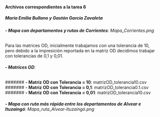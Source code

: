 #### Archivos correspondientes a la tarea 6
##### Maria Emilia Bullano y Gastón García Zavaleta


###### __- Mapa con departamentos y rutas de Corrientes__: Mapa_Corrientes.png

Para las matrices OD, inicialmente trabajamos con una tolerancia de 10, pero debido a la impresición reportada en la matriz OD decidimos trabajar con tolerancias de 0,1 y 0,01.
###### __- Matrices OD__: 
####### __- Matriz OD con Tolerancia = 10__: matrizOD_tolerancia10.csv
####### __- Matriz OD con Tolerancia = 0,1__: matrizOD_tolerancia0.1.csv
####### __- Matriz OD con Tolerancia = 0,01__: matrizOD_tolerancia10.csv

###### __- Mapa con ruta más rápida entre los departamentos de Alvear e Ituzaingó__: Mapa_ruta_Alvear-Ituzaingó.png
